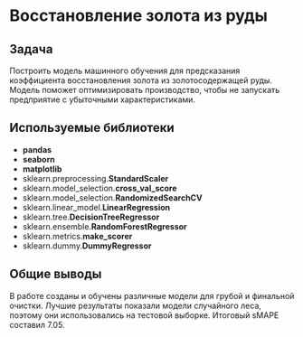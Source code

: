 # Восстановление золота из руды
## Задача
Построить модель машинного обучения для предсказания коэффициента восстановления золота из золотосодержащей руды. Модель поможет оптимизировать производство, чтобы не запускать предприятие с убыточными характеристиками.
## Используемые библиотеки  
- **pandas**  
- **seaborn**  
- **matplotlib**  
- sklearn.preprocessing.**StandardScaler**  
- sklearn.model_selection.**cross_val_score**  
- sklearn.model_selection.**RandomizedSearchCV**  
- sklearn.linear_model.**LinearRegression**  
- sklearn.tree.**DecisionTreeRegressor**  
- sklearn.ensemble.**RandomForestRegressor**  
- sklearn.metrics.**make_scorer**  
- sklearn.dummy.**DummyRegressor**
## Общие выводы
В работе созданы и обучены различные модели для грубой и финальной очистки. Лучшие результаты показали модели случайного леса, поэтому они использовались на тестовой выборке. Итоговый sMAPE составил 7.05.



